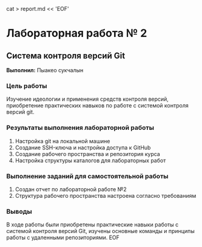 cat > report.md << 'EOF'
# Лабораторная работа № 2
## Система контроля версий Git

**Выполнил:** Пыакео сукчалын

### Цель работы
Изучение идеологии и применения средств контроля версий, приобретение практических навыков по работе с системой контроля версий git.

### Результаты выполнения лабораторной работы
1. Настройка git на локальной машине
2. Создание SSH-ключа и настройка доступа к GitHub
3. Создание рабочего пространства и репозитория курса
4. Настройка структуры каталогов для лабораторных работ

### Выполнение заданий для самостоятельной работы
1. Создан отчет по лабораторной работе №2
2. Структура рабочего пространства настроена согласно требованиям

### Выводы
В ходе работы были приобретены практические навыки работы с системой контроля версий Git, изучены основные команды и принципы работы с удаленными репозиториями.
EOF


